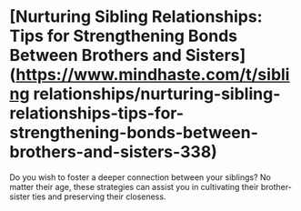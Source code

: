 
# [Nurturing Sibling Relationships: Tips for Strengthening Bonds Between Brothers and Sisters](https://www.mindhaste.com/t/sibling relationships/nurturing-sibling-relationships-tips-for-strengthening-bonds-between-brothers-and-sisters-338)

Do you wish to foster a deeper connection between your siblings? No matter their age, these strategies can assist you in cultivating their brother-sister ties and preserving their closeness.
    